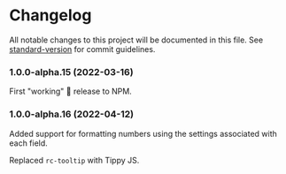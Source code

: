 # Changelog

All notable changes to this project will be documented in this file. See [standard-version](https://github.com/conventional-changelog/standard-version) for commit guidelines.


### 1.0.0-alpha.15 (2022-03-16)

First "working" 🤞️ release to NPM.


### 1.0.0-alpha.16 (2022-04-12)

Added support for formatting numbers using the settings associated with each field.

Replaced `rc-tooltip` with Tippy JS.
